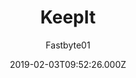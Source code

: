 ---
title: KeepIt
github: https://github.com/Fastbyte01/KeepIt
demo: https://suspicious-archimedes-ab369d.netlify.com/
author: Fastbyte01
ssg:
  - Hugo
cms:
  - Markdown
date: 2019-02-03T09:52:26.000Z
description: The most powerful minimal Hugo theme.
draft: false
publish_date: '2019-02-03T09:52:26Z'
update_date: '2022-03-16T16:03:40Z'
github_star: 207
github_fork: 85
---